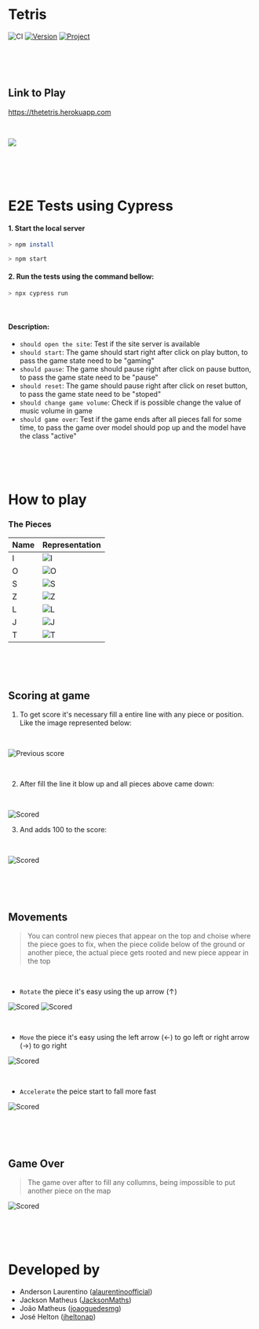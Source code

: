 # Tetris
![CI](https://github.com/alaurentinoofficial/tetris/workflows/CI/badge.svg)
[![Version](https://img.shields.io/badge/Version-1.4-blue.svg)]()
[![Project](https://img.shields.io/badge/Medium-Link-dgreen.svg)](https://medium.com/@alaurentinoofficial/tetris-utilizando-canvas-e-javascript-43a082556ba5
)

<br>
<br>
<br>

## Link to Play

https://thetetris.herokuapp.com

<br>

![](./assets/game.png)

<br>
<br>
<br>

# E2E Tests using Cypress

#### 1. Start the local server
```sh
> npm install

> npm start
```

#### 2. Run the tests using the command bellow:
```sh
> npx cypress run
```

<br>

#### Description:

- `should open the site`: Test if the site server is available
- `should start`: The game should start right after click on play button, to pass the game state need to be "gaming"
- `should pause`: The game should pause right after click on pause button, to pass the game state need to be "pause"
- `should reset`: The game should pause right after click on reset button, to pass the game state need to be "stoped"
- `should change game volume`: Check if is possible change the value of music volume in game
- `should game over`: Test if the game ends after all pieces fall for some time, to pass the game over model should pop up and the model have the class "active"

<br>
<br>
<br>

# How to play

### The Pieces

| Name | Representation         |
|------|------------------------|
| I    | ![I](./assets/I.png)   |
| O    | ![O](./assets/O.png)   |
| S    | ![S](./assets/S.png)   |
| Z    | ![Z](./assets/Z.png)   |
| L    | ![L](./assets/L.png)   |
| J    | ![J](./assets/J.png)   |
| T    | ![T](./assets/T.png)   |

<br>
<br>
<br>

## Scoring at game

1. To get score it's necessary fill a entire line with any piece or position.
Like the image represented below:

<br>

![Previous score](./assets/score1.png)

<br>

2. After fill the line it blow up and all pieces above came down:

<br>

![Scored](./assets/score2.png)

3. And adds 100 to the score:

<br>

![Scored](./assets/scored.png)

<br>
<br>
<br>

## Movements

> You can control new pieces that appear on the top and choise where the piece goes to fix, when the piece colide below of the ground or another piece, the actual piece gets rooted and new piece appear in the top 

<br>

- `Rotate`  the piece it's easy using the up arrow (↑)

![Scored](./assets/rot1.png)
![Scored](./assets/rot2.png)

<br>

- `Move`  the piece it's easy using the left arrow (←) to go left or right arrow (→) to go right

![Scored](./assets/move.png)

<br>

- `Accelerate` the peice start to fall more fast 

![Scored](./assets/down.png)

<br>
<br>
<br>

## Game Over

> The game over after to fill any collumns, being impossible to put another piece on the map

![Scored](./assets/gameover.png)

<br>
<br>
<br>

# Developed by
* Anderson Laurentino ([alaurentinoofficial](https://github.com/alaurentinoofficial))
* Jackson Matheus ([JacksonMaths](https://github.com/JacksonMaths))
* João Matheus ([joaoguedesmg](https://github.com/joaoguedesmg))
* José Helton ([jheltonap](https://github.com/jheltonap))
